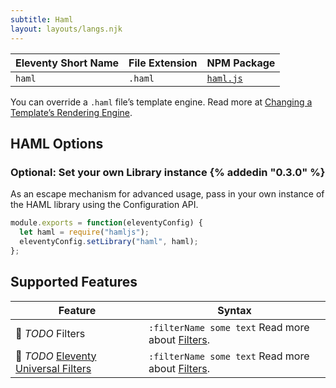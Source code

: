 ```yaml
---
subtitle: Haml
layout: layouts/langs.njk
---
```

| Eleventy Short Name | File Extension | NPM Package    |
| ------------------- | -------------- | -------------- |
| `haml`              | `.haml`        | [`haml.js`](https://github.com/tj/haml.js) |

You can override a `.haml` file’s template engine. Read more at [Changing a Template’s Rendering Engine](/docs/languages/).

## HAML Options

### Optional: Set your own Library instance {% addedin "0.3.0" %}

As an escape mechanism for advanced usage, pass in your own instance of the HAML library using the Configuration API.

```js
module.exports = function(eleventyConfig) {
  let haml = require("hamljs");
  eleventyConfig.setLibrary("haml", haml);
};
```

## Supported Features

| Feature                                                                             | Syntax                                                                 |
| ----------------------------------------------------------------------------------- | ---------------------------------------------------------------------- |
| 🚫 _TODO_ Filters                                                                   | `:filterName some text` Read more about [Filters](/docs/filters/).                                                |
| 🚫 _TODO_ [Eleventy Universal Filters](/docs/filters/#universal-filters) | `:filterName some text` Read more about [Filters](/docs/filters/). |
